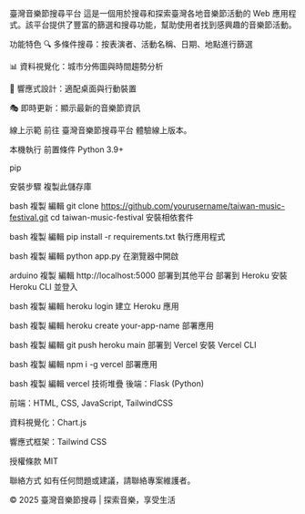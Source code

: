 臺灣音樂節搜尋平台
這是一個用於搜尋和探索臺灣各地音樂節活動的 Web 應用程式。該平台提供了豐富的篩選和搜尋功能，幫助使用者找到感興趣的音樂節活動。


功能特色
🔍 多條件搜尋：按表演者、活動名稱、日期、地點進行篩選

📊 資料視覺化：城市分佈圖與時間趨勢分析

📱 響應式設計：適配桌面與行動裝置

🎭 即時更新：顯示最新的音樂節資訊

線上示範
前往 臺灣音樂節搜尋平台 體驗線上版本。

本機執行
前置條件
Python 3.9+

pip

安裝步驟
複製此儲存庫

bash
複製
編輯
git clone https://github.com/yourusername/taiwan-music-festival.git
cd taiwan-music-festival
安裝相依套件

bash
複製
編輯
pip install -r requirements.txt
執行應用程式

bash
複製
編輯
python app.py
在瀏覽器中開啟

arduino
複製
編輯
http://localhost:5000
部署到其他平台
部署到 Heroku
安裝 Heroku CLI 並登入

bash
複製
編輯
heroku login
建立 Heroku 應用

bash
複製
編輯
heroku create your-app-name
部署應用

bash
複製
編輯
git push heroku main
部署到 Vercel
安裝 Vercel CLI

bash
複製
編輯
npm i -g vercel
部署應用

bash
複製
編輯
vercel
技術堆疊
後端：Flask (Python)

前端：HTML, CSS, JavaScript, TailwindCSS

資料視覺化：Chart.js

響應式框架：Tailwind CSS

授權條款
MIT

聯絡方式
如有任何問題或建議，請聯絡專案維護者。

© 2025 臺灣音樂節搜尋 | 探索音樂，享受生活
